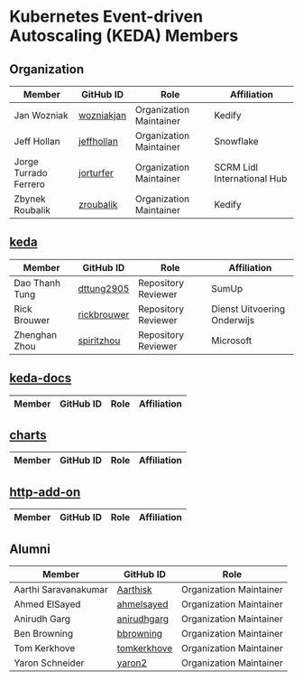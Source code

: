# Kubernetes Event-driven Autoscaling (KEDA) Members

## Organization

| Member                | GitHub ID                                     | Role                    | Affiliation                       |
| --------------------- | --------------------------------------------- | ----------------------- |---------------------------------- |
| Jan Wozniak           | [wozniakjan](https://github.com/wozniakjan)   | Organization Maintainer | Kedify                            |
| Jeff Hollan           | [jeffhollan](https://github.com/jeffhollan)   | Organization Maintainer | Snowflake                         |
| Jorge Turrado Ferrero | [jorturfer](https://github.com/jorturfer)     | Organization Maintainer | SCRM Lidl International Hub       |
| Zbynek Roubalik       | [zroubalik](https://github.com/zroubalik)     | Organization Maintainer | Kedify                            |

## [keda](https://github.com/kedacore/keda)

| Member                | GitHub ID                                     | Role                    | Affiliation                       |
| --------------------- | --------------------------------------------- | ----------------------- |---------------------------------- |
| Dao Thanh Tung        | [dttung2905](https://github.com/dttung2905)   | Repository Reviewer     | SumUp                             |
| Rick Brouwer          | [rickbrouwer](https://github.com/rickbrouwer) | Repository Reviewer     | Dienst Uitvoering Onderwijs       |
| Zhenghan Zhou         | [spiritzhou](https://github.com/spiritzhou)   | Repository Reviewer     | Microsoft                         |

## [keda-docs](https://github.com/kedacore/keda-docs)

| Member                | GitHub ID                                     | Role                    | Affiliation                       |
| --------------------- | --------------------------------------------- | ----------------------- |---------------------------------- |

## [charts](https://github.com/kedacore/charts)

| Member                | GitHub ID                                     | Role                    | Affiliation                       |
| --------------------- | --------------------------------------------- | ----------------------- |---------------------------------- |

## [http-add-on](https://github.com/kedacore/http-add-on)

| Member                | GitHub ID                                     | Role                    | Affiliation                       |
| --------------------- | --------------------------------------------- | ----------------------- |---------------------------------- |

## Alumni

| Member               | GitHub ID                                     | Role                    |
| -------------------- | --------------------------------------------- | ----------------------- |
| Aarthi Saravanakumar | [Aarthisk](https://github.com/Aarthisk)       | Organization Maintainer |
| Ahmed ElSayed        | [ahmelsayed](https://github.com/ahmelsayed)   | Organization Maintainer |
| Anirudh Garg         | [anirudhgarg](https://github.com/anirudhgarg) | Organization Maintainer |
| Ben Browning         | [bbrowning](https://github.com/bbrowning)     | Organization Maintainer |
| Tom Kerkhove         | [tomkerkhove](https://github.com/tomkerkhove) | Organization Maintainer |
| Yaron Schneider      | [yaron2](https://github.com/yaron2)           | Organization Maintainer |
